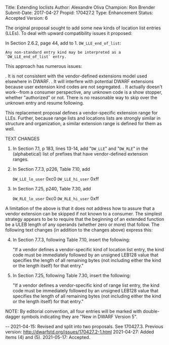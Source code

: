 Title:       Extending loclists
Author:      Alexandre Oliva
Champion:    Ron Brender
Submit-Date: 2017-04-27
Propid:      170427.2
Type:        Enhancement
Status:      Accepted
Version:     6

The original proposal sought to add some new kinds of location
list entries (LLEs). To deal with upward compatibility issues it
proposed:

  In Section 2.6.2, page 44, add to 1. `DW_LLE_end_of_list`:

    Any non-standard entry kind may be interpreted as a
    `DW_LLE_end_of_list` entry.

This approach has numerous issues:

  . It is not consistent with the vendor-defined extensions model
    used elsewhere in DWARF.
  . It will interfere with potential DWARF extensions because user
    extension kind codes are not segregated.
  . It actually doesn't work--from a consumer perspective, any
    unknown code is a show stopper, whether "authorized" or not.
There is no reasonable way to skip over the unknown entry and
resume following.

This replacement proposal defines a vendor-specific extension range
for LLEs. Further, because range lists and locations lists are
strongly similar in structure and organization, a similar extension
range is defined for them as well.

TEXT CHANGES

1) In Section 7.1, p 183, lines 13-14, add "`DW_LLE`" and "`DW_RLE`"
in  the (alphabetical) list of prefixes that have vendor-defined
extension ranges.

2) In Section 7.7.3, p226, Table 7.10, add

    `DW_LLE_lo_user`    0xc0
    `DW_LLE_hi_user`    0xff


3) In Section 7.25, p240, Table 7.30, add

    `DW_RLE_lo_user`    0xc0
    `DW_RLE_hi_user`    0xff

A limitation of the above is that it does not address
how to assure that a vendor extension can be skipped if not known to a
consumer. The simplest strategy appears to be
to require that the beginning of an extended function be a ULEB length
of any operands (whether zero or more) that follow. The following
text changes (in addition to the changes above) express this:

4) In Section 7.7.3, following Table 7.10, insert the following:

    "If a vendor defines a vendor-specific kind of location list
entry, the kind code must be immediately followed by an
unsigned LEB128 value that specifies the length of all
remaining bytes (not including either the kind or the length
itself) for that entry."

5) In Section 7.25, following Table 7.30, insert the following:

    "If a vendor defines a vendor-specific kind of range list
entry, the kind code must be immediately followed by an
unsigned LEB128 value that specifies the length of all
remaining bytes (not including either the kind or the length
itself) for that entry."


NOTE: By editorial convention, all four entries will be marked with
double-dagger symbols indicating they are "New in DWARF Version 5".

--
2021-04-15:  Revised and split into two proposals.  See 170427.3.
   Previous version: http://dwarfstd.org/issues/170427.2-1.html
2021-04-27:  Added items (4) and (5).
2021-05-17:  Accepted.
